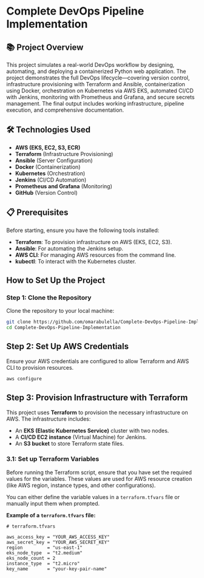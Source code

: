 # Complete DevOps Pipeline Implementation

## 📚 Project Overview
This project simulates a real-world DevOps workflow by designing, automating, and deploying a containerized Python web application. The project demonstrates the full DevOps lifecycle—covering version control, infrastructure provisioning with Terraform and Ansible, containerization using Docker, orchestration on Kubernetes via AWS EKS, automated CI/CD with Jenkins, monitoring with Prometheus and Grafana, and secure secrets management. The final output includes working infrastructure, pipeline execution, and comprehensive documentation.

## 🛠 Technologies Used
- **AWS (EKS, EC2, S3, ECR)**
- **Terraform** (Infrastructure Provisioning)
- **Ansible** (Server Configuration)
- **Docker** (Containerization)
- **Kubernetes** (Orchestration)
- **Jenkins** (CI/CD Automation)
- **Prometheus and Grafana** (Monitoring)
- **GitHub** (Version Control)

## 📋 Prerequisites

Before starting, ensure you have the following tools installed:
- **Terraform**: To provision infrastructure on AWS (EKS, EC2, S3).
- **Ansible**: For automating the Jenkins setup.
- **AWS CLI**: For managing AWS resources from the command line.
- **kubectl**: To interact with the Kubernetes cluster.
  

## How to Set Up the Project

### Step 1: Clone the Repository
Clone the repository to your local machine:

```bash
git clone https://github.com/omarabulella/Complete-DevOps-Pipeline-Implementation.git
cd Complete-DevOps-Pipeline-Implementation
```

## Step 2: Set Up AWS Credentials
Ensure your AWS credentials are configured to allow Terraform and AWS CLI to provision resources.
```bash
aws configure
```
## Step 3: Provision Infrastructure with Terraform

This project uses **Terraform** to provision the necessary infrastructure on AWS. The infrastructure includes:

- An **EKS (Elastic Kubernetes Service)** cluster with two nodes.
- A **CI/CD EC2 instance** (Virtual Machine) for Jenkins.
- An **S3 bucket** to store Terraform state files.

### 3.1: Set up Terraform Variables

Before running the Terraform script, ensure that you have set the required values for the variables. These values are used for AWS resource creation (like AWS region, instance types, and other configurations).

You can either define the variable values in a `terraform.tfvars` file or manually input them when prompted.

**Example of a `terraform.tfvars` file:**

```hcl
# terraform.tfvars

aws_access_key = "YOUR_AWS_ACCESS_KEY"
aws_secret_key = "YOUR_AWS_SECRET_KEY"
region         = "us-east-1"
eks_node_type  = "t2.medium"
eks_node_count = 2
instance_type  = "t2.micro"
key_name       = "your-key-pair-name"

```
